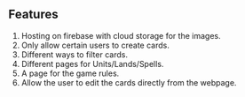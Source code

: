 ## Features

1. Hosting on firebase with cloud storage for the images.
2. Only allow certain users to create cards.
3. Different ways to filter cards.
4. Different pages for Units/Lands/Spells.
5. A page for the game rules.
6. Allow the user to edit the cards directly from the webpage.

